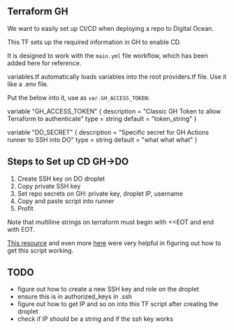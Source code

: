 ## Terraform GH

We want to easily set up CI/CD when deploying a repo to Digital Ocean.

This TF sets up the required information in GH to enable CD.

It is designed to work with the `main.yml` file workflow, which has been added here for reference.

variables.tf automatically loads variables into the root providers.tf file. Use it like a .env file.

Put the below into it, use as `var.GH_ACCESS_TOKEN`:

variable "GH_ACCESS_TOKEN" {
  description = "Classic GH Token to allow Terraform to authenticate"
  type        = string
  default     = "token_string"
}

variable "DO_SECRET" {
  description = "Specific secret for GH Actions runner to SSH into DO"
  type        = string
  default     = "what what what"
}

## Steps to Set up CD GH->DO

1. Create SSH key on DO droplet
2. Copy private SSH key
3. Set repo secrets on GH: private key, droplet IP, username
4. Copy and paste script into runner
5. Profit

Note that multiline strings on terraform must begin with <<EOT and end with EOT.

[This resource](https://medium.com/swlh/how-to-deploy-your-application-to-digital-ocean-using-github-actions-and-save-up-on-ci-cd-costs-74b7315facc2) and even more [here](https://dverasc.github.io/posts/digitaloceancicd/) were very helpful in figuring out how to get this script working.

## TODO

- figure out how to create a new SSH key and role on the droplet
- ensure this is in authorized_keys in .ssh
- figure out how to get IP and so on into this TF script after creating the droplet
- check if IP should be a string and if the ssh key works

